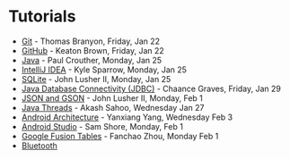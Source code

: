 Tutorials
=========

* [Git](https://github.com/CourseReps/ECEN489-Spring2016/wiki/git) - Thomas Branyon, Friday, Jan 22
* [GitHub](https://github.com/CourseReps/ECEN489-Spring2016/wiki/github) - Keaton Brown, Friday, Jan 22
* [Java](https://github.com/CourseReps/ECEN489-Spring2016/wiki/java) - Paul Crouther, Monday, Jan 25
* [IntelliJ IDEA](https://github.com/CourseReps/ECEN489-Spring2016/wiki/intellij) - Kyle Sparrow, Monday, Jan 25
* [SQLite](https://github.com/CourseReps/ECEN489-Spring2016/wiki/sqlite) - John Lusher II, Monday, Jan 25
* [Java Database Connectivity (JDBC)](https://github.com/CourseReps/ECEN489-Spring2016/wiki/jdbc) - Chaance Graves, Friday, Jan 29
* [JSON and GSON](https://github.com/CourseReps/ECEN489-Spring2016/wiki/json) - John Lusher II, Monday, Feb 1
* [Java Threads](https://github.com/CourseReps/ECEN489-Spring2016/wiki/threads) - Akash Sahoo, Wednesday Jan 27
* [Android Architecture](https://github.com/CourseReps/ECEN489-Spring2016/wiki/android) - Yanxiang Yang, Wednesday Feb 3
* [Android Studio](https://github.com/CourseReps/ECEN489-Spring2016/wiki/androidstudio) - Sam Shore, Monday, Feb 1
* [Google Fusion Tables](https://github.com/CourseReps/ECEN489-Spring2016/wiki/fusiontables) - Fanchao Zhou, Monday Feb 1
* [Bluetooth](https://github.com/CourseReps/ECEN489-Spring2016/wiki/bluetooth)

